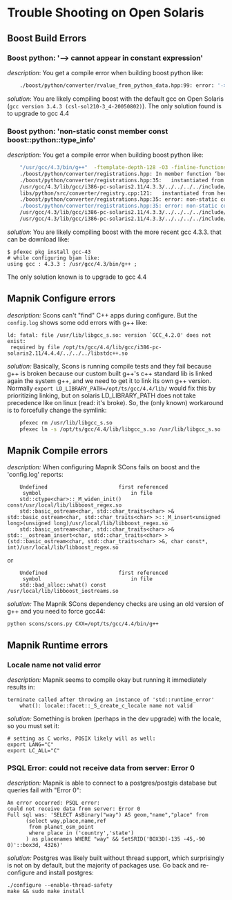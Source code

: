 <!-- Name: OpenSolarisInstallation/TroubleShooting -->
<!-- Version: 7 -->
<!-- Last-Modified: 2010/11/23 07:49:15 -->
<!-- Author: springmeyer -->
# Trouble Shooting on Open Solaris

## Boost Build Errors

### Boost python:  '--> cannot appear in constant expression'

*description*: You get a compile error when building boost python like:

```sh
    ./boost/python/converter/rvalue_from_python_data.hpp:99: error: '->' cannot appear in a constant-expression
```

*solution*: You are likely compiling boost with the default gcc on Open Solaris (`gcc version 3.4.3 (csl-sol210-3_4-20050802)`). The only solution found is to upgrade to gcc 4.4

### Boost python:  'non-static const member const boost::python::type_info'

*description*: You get a compile error when building boost python like:

```sh
    "/usr/gcc/4.3/bin/g++"  -ftemplate-depth-128 -O3 -finline-functions -Wno-inline -Wall -pthreads -fPIC  -DBOOST_ALL_NO_LIB=1 -DBOOST_PYTHON_SOURCE -DNDEBUG  -I"." -I"/usr/include/python2.6" -c -o "bin.v2/libs/python/build/gcc-4.3.3/release/threading-multi/converter/registry.o" "libs/python/src/converter/registry.cpp"
    ./boost/python/converter/registrations.hpp: In member function ‘boost::python::converter::registration& boost::python::converter::registration::operator=(const boost::python::converter::registration&)’:
    ./boost/python/converter/registrations.hpp:35:   instantiated from ‘void __gnu_cxx::_SGIAssignableConcept<_Tp>::__constraints() [with _Tp = boost::python::converter::registration]’
    /usr/gcc/4.3/lib/gcc/i386-pc-solaris2.11/4.3.3/../../../../include/c++/4.3.3/bits/stl_set.h:96:   instantiated from ‘std::set<boost::python::converter::registration, std::less<boost::python::converter::registration>, std::allocator<boost::python::converter::registration> >’
    libs/python/src/converter/registry.cpp:121:   instantiated from here
    ./boost/python/converter/registrations.hpp:35: error: non-static const member ‘const boost::python::type_info boost::python::converter::registration::target_type’, can't use default assignment operator
    ./boost/python/converter/registrations.hpp:35: error: non-static const member ‘const bool boost::python::converter::registration::is_shared_ptr’, can't use default assignment operator
    /usr/gcc/4.3/lib/gcc/i386-pc-solaris2.11/4.3.3/../../../../include/c++/4.3.3/bits/boost_concept_check.h: In member function ‘void __gnu_cxx::_SGIAssignableConcept<_Tp>::__constraints() [with _Tp = boost::python::converter::registration]’:
    /usr/gcc/4.3/lib/gcc/i386-pc-solaris2.11/4.3.3/../../../../include/c++/4.3.3/bits/boost_concept_check.h:209: note: synthesized method ‘boost::python::converter::registration& boost::python::converter::registration::operator=(const boost::python::converter::registration&)’ first required here 
```

*solution*: You are likely compiling boost with the more recent gcc 4.3.3. that can be download like:

    $ pfexec pkg install gcc-43
    # while configuring bjam like:
    using gcc : 4.3.3 : /usr/gcc/4.3/bin/g++ ;

The only solution known is to upgrade to gcc 4.4

## Mapnik Configure errors

*description:* Scons can't "find" C++ apps during configure. But the `config.log` shows some odd errors with g++ like:

    ld: fatal: file /usr/lib/libgcc_s.so: version `GCC_4.2.0' does not exist:
     required by file /opt/ts/gcc/4.4/lib/gcc/i386-pc-solaris2.11/4.4.4/../../../libstdc++.so

*solution:* Basically, Scons is running compile tests and they fail because g++ is broken because our custom built g++'s c++ standard lib is linked again the system g++, and we need to get it to link its own g++ version. Normally `export LD_LIBRARY_PATH=/opt/ts/gcc/4.4/lib/` would fix this by prioritizing linking, but on solaris LD_LIBRARY_PATH does not take precedence like on linux (read: it's broke). So, the (only known) workaround is to forcefully change the symlink:

```sh
    pfexec rm /usr/lib/libgcc_s.so
    pfexec ln -s /opt/ts/gcc/4.4/lib/libgcc_s.so /usr/lib/libgcc_s.so
```

## Mapnik Compile errors

*description:* When configuring Mapnik SCons fails on boost and the 'config.log' reports:

```
    Undefined                       first referenced
     symbol                             in file
    std::ctype<char>::_M_widen_init() const/usr/local/lib/libboost_regex.so
    std::basic_ostream<char, std::char_traits<char> >& std::basic_ostream<char, std::char_traits<char> >::_M_insert<unsigned long>(unsigned long)/usr/local/lib/libboost_regex.so
    std::basic_ostream<char, std::char_traits<char> >& std::__ostream_insert<char, std::char_traits<char> >(std::basic_ostream<char, std::char_traits<char> >&, char const*, int)/usr/local/lib/libboost_regex.so
```

or

```
    Undefined                       first referenced
     symbol                             in file
    std::bad_alloc::what() const        /usr/local/lib/libboost_iostreams.so
```

*solution:* The Mapnik SCons dependency checks are using an old version of g++ and you need to force gcc44:

    python scons/scons.py CXX=/opt/ts/gcc/4.4/bin/g++

## Mapnik Runtime errors

### Locale name not valid error

*description:* Mapnik seems to compile okay but running it immediately results in:

    terminate called after throwing an instance of 'std::runtime_error'
        what(): locale::facet::_S_create_c_locale name not valid

*solution:* Something is broken (perhaps in the dev upgrade) with the locale, so you must set it:

    # setting as C works, POSIX likely will as well:
    export LANG="C"
    export LC_ALL="C"

### PSQL Error: could not receive data from server: Error 0

*description:* Mapnik is able to connect to a postgres/postgis database but queries fail with "Error 0":

    An error occurred: PSQL error:
    could not receive data from server: Error 0
    Full sql was: 'SELECT AsBinary("way") AS geom,"name","place" from 
          (select way,place,name,ref
           from planet_osm_point
           where place in ('country','state')
          ) as placenames WHERE "way" && SetSRID('BOX3D(-135 -45,-90 0)'::box3d, 4326)'

*solution:* Postgres was likely built without thread support, which surprisingly is not on by default, but the majority of packages use. Go back and re-configure and install postgres:

    ./configure --enable-thread-safety
    make && sudo make install
